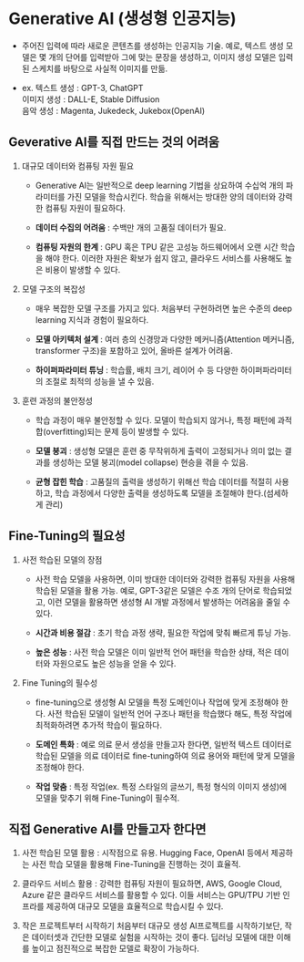 # Generative AI (생성형 인공지능)

- 주어진 입력에 따라 새로운 콘텐츠를 생성하는 인공지능 기술. 예로, 텍스트 생성 모델은 몇 개의 단어를 입력받아 그에 맞는 문장을 생성하고, 이미지 생성 모델은 입력된 스케치를 바탕으로 사실적 이미지를 만듦.

- ex. 텍스트 생성 : GPT-3, ChatGPT  
    이미지 생성 : DALL-E, Stable Diffusion  
    음악 생성 : Magenta, Jukedeck, Jukebox(OpenAI)  

## Geverative AI를 직접 만드는 것의 어려움

1. 대규모 데이터와 컴퓨팅 자원 필요

    - Generative AI는 일반적으로 deep learning 기법을 상요하여 수십억 개의 파라미터를 가진 모델을 학습시킨다. 학습을 위해서는 방대한 양의 데이터와 강력한 컴퓨팅 자원이 필요하다.

    - __데이터 수집의 어려움__ : 수백만 개의 고품질 데이터가 필요.
    - __컴퓨팅 자원의 한계__ : GPU 혹은 TPU 같은 고성능 하드웨어에서 오랜 시간 학습을 해야 한다. 이러한 자원은 확보가 쉽지 않고, 클라우드 서비스를 사용해도 높은 비용이 발생할 수 있다.

2. 모델 구조의 복잡성

    - 매우 복잡한 모델 구조를 가지고 있다. 처음부터 구현하려면 높은 수준의 deep learning 지식과 경험이 필요하다.

    - __모델 아키텍처 설계__ : 여러 층의 신경망과 다양한 메커니즘(Attention 메커니즘, transformer 구조)을 포함하고 있어, 올바른 설계가 어려움.
    - __하이퍼파라미터 튜닝__ : 학습률, 배치 크기, 레이어 수 등 다양한 하이퍼파라미터의 조절로 최적의 성능을 낼 수 있음.

3. 훈련 과정의 불안정성

    - 학습 과정이 매우 불안정할 수 있다. 모델이 학습되지 않거나, 특정 패턴에 과적합(overfitting)되는 문제 등이 발생할 수 있다.

    - __모델 붕괴__ : 생성형 모델은 훈련 중 무작위하게 출력이 고정되거나 의미 없는 결과를 생성하는 모델 붕괴(model collapse) 현승을 겪을 수 있음.
    - __균형 잡힌 학습__ : 고품질의 출력을 생성하기 위해선 학습 데이터를 적절히 사용하고, 학습 과정에서 다양한 출력을 생성하도록 모델을 조절해야 한다.(섬세하게 관리)

## Fine-Tuning의 필요성

1. 사전 학습된 모델의 장점

    - 사전 학습 모델을 사용하면, 이미 방대한 데이터와 강력한 컴퓨팅 자원을 사용해 학습된 모델을 활용 가능. 예로, GPT-3같은 모델은 수조 개의 단어로 학습되었고, 이런 모델을 활용하면 생성형 AI 개발 과정에서 발생하는 어려움을 줄일 수 있다.

    - __시간과 비용 절감__ : 초기 학습 과정 생략, 필요한 작업에 맞춰 빠르게 튜닝 가능.
    - __높은 성능__ : 사전 학습 모델은 이미 일반적 언어 패턴을 학습한 상태, 적은 데이터와 자원으로도 높은 성능을 얻을 수 있다.

2. Fine Tuning의 필수성

    - fine-tuning으로 생성형 AI 모델을 특정 도메인이나 작업에 맞게 조정해야 한다. 사전 학습된 모델이 일반적 언어 구조나 패턴을 학습했다 해도, 특정 작업에 최적화하려면 추가적 학습이 필요하다.

    - __도메인 특화__ : 예로 의료 문서 생성을 만들고자 한다면, 일반적 텍스트 데이터로 학습된 모델을 의료 데이터로 fine-tuning하여 의료 용어와 패턴에 맞게 모델을 조정해야 한다.
    - __작업 맞춤__ : 특정 작업(ex. 특정 스타일의 글쓰기, 특정 형식의 이미지 생성)에 모델을 맞추기 위해  Fine-Tuning이 필수적.

## 직접 Generative AI를 만들고자 한다면

1. 사전 학습된 모델 활용 : 시작점으로 유용. Hugging Face, OpenAI 등에서 제공하는 사전 학습 모델을 활용해 Fine-Tuning을 진행하는 것이 효율적.

2. 클라우드 서비스 활용 : 강력한 컴퓨팅 자원이 필요하면, AWS, Google Cloud, Azure 같은 클라우드 서비스를 활용할 수 있다. 이들 서비스는 GPU/TPU 기반 인프라를 제공하여 대규모 모델을 효율적으로 학습시킬 수 있다.

3. 작은 프로젝트부터 시작하기
처음부터 대규모 생성 AI프로젝트를 시작하기보단, 작은 데이터셋과 간단한 모델로 실험을 시작하는 것이 좋다. 딥러닝 모델에 대한 이해를 높이고 점진적으로 복잡한 모델로 확장이 가능하다.
